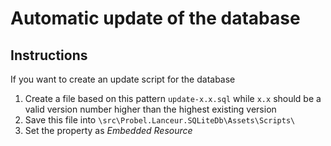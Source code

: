 # Automatic update of the database

## Instructions

If you want to create an update script for the database
 
 1. Create a file based on this pattern `update-x.x.sql` while `x.x` should be a valid version number higher than the highest existing version
 1. Save this file into `\src\Probel.Lanceur.SQLiteDb\Assets\Scripts\`
 1. Set the property as _Embedded Resource_
